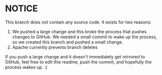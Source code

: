 <!-- Licensed to the Apache Software Foundation (ASF) under one
or more contributor license agreements.  See the NOTICE file
distributed with this work for additional information
regarding copyright ownership.  The ASF licenses this file
to you under the Apache License, Version 2.0 (the
"License"); you may not use this file except in compliance
with the License.  You may obtain a copy of the License at

  http://www.apache.org/licenses/LICENSE-2.0

Unless required by applicable law or agreed to in writing,
software distributed under the License is distributed on an
"AS IS" BASIS, WITHOUT WARRANTIES OR CONDITIONS OF ANY
KIND, either express or implied.  See the License for the
specific language governing permissions and limitations
under the License. -->

# NOTICE

This branch does not contain any source code.  It exists for two reasons:

1. We pushed a large change and this broke the process that pushes changes to GitHub.  We needed a small commit to wake up the process, so we created this branch and pushed a small change.
2. Apache currently prevents branch deletes



If you push a large change and it doesn't immediately get mirrored to GitHub, feel free to edit this readme, push the commit, and hopefully the process wakes up. :)
